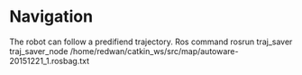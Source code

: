 # Navigation
The robot can follow a predifiend trajectory.
Ros command 
rosrun traj_saver traj_saver_node /home/redwan/catkin_ws/src/map/autoware-20151221_1.rosbag.txt

